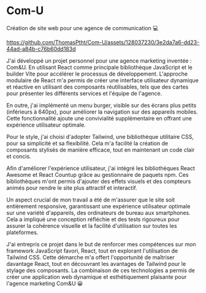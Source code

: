 # Com-U

Création de site web pour une agence de communication 💻


https://github.com/ThomasPtht/Com-U/assets/128037230/3e2da7a6-dd23-44ad-a84b-c76b60dd183d


J'ai développé un projet personnel pour une agence marketing inventée : Com&U. En utilisant React comme principale bibliothèque JavaScript et le builder Vite pour accélérer le processus de développement. L'approche modulaire de React m'a permis de créer une interface utilisateur dynamique et réactive en utilisant des composants réutilisables, tels que des cartes pour présenter les différents services et l'équipe de l'agence.

En outre, j'ai implémenté un menu burger, visible sur des écrans plus petits (inférieurs à 640px), pour améliorer la navigation sur des appareils mobiles. Cette fonctionnalité ajoute une convivialité supplémentaire en offrant une expérience utilisateur optimale.

Pour le style, j'ai choisi d'adopter Tailwind, une bibliothèque utilitaire CSS, pour sa simplicité et sa flexibilité. Cela m'a facilité la création de composants stylisés de manière efficace, tout en maintenant un code clair et concis.

Afin d'améliorer l'expérience utilisateur, j'ai intégré les bibliothèques React Awesome et React Countup grâce au gestionnaire de paquets npm. Ces bibliothèques m'ont permis d'ajouter des effets visuels et des compteurs animés pour rendre le site plus attractif et interactif.

Un aspect crucial de mon travail a été de m'assurer que le site soit entièrement responsive, garantissant une expérience utilisateur optimale sur une variété d'appareils, des ordinateurs de bureau aux smartphones. Cela a impliqué une conception réfléchie et des tests rigoureux pour assurer la cohérence visuelle et la facilité d'utilisation sur toutes les plateformes.

J'ai entrepris ce projet dans le but de renforcer mes compétences sur mon framework JavaScript favori, React, tout en explorant l'utilisation de Tailwind CSS. Cette démarche m'a offert l'opportunité de maîtriser davantage React, tout en découvrant les avantages de Tailwind pour le stylage des composants. La combinaison de ces technologies a permis de créer une application web dynamique et esthétiquement plaisante pour l'agence marketing Com&U 😀
